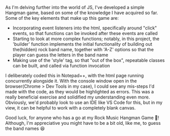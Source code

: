 As I'm delving further into the world of JS, I've developed a simple Hangman game, based on some of the knowledge I have acquired so far. Some of the key elements that make up this game are:
- Incorporating event listeners into the html, specifically around "click" events, so that functions can be invoked after these events are called
- Starting to look at more complex functions; notably, in this project, the 'builder' function implements the initial functionality of building out the(hidden) rock band name, together with 'A-Z' options so that the player can guess the letters in the band name
- Making use of the 'style' tag, so that "out of the box", repeatable classes can be built, and called via function invocation
  
I deliberately coded this in Notepad++, with the html page running concurrently alongside it. With the console window open in the browser(Chrome > Dev Tools in my case), I could see any mis-steps I'd made with the code, as they would be highlighted as errors. This was a really beneficial exercise and solidified my understanding even more. Obviously, we'd probably look to use an IDE like VS Code for this, but in my view, it can be helpful to work with a completely blank canvas.

Good luck, for anyone who has a go at my Rock Music Hangman Game 🎸! Although, I'm appreciative you might have to be a bit old, like me, to guess the band names 😆

